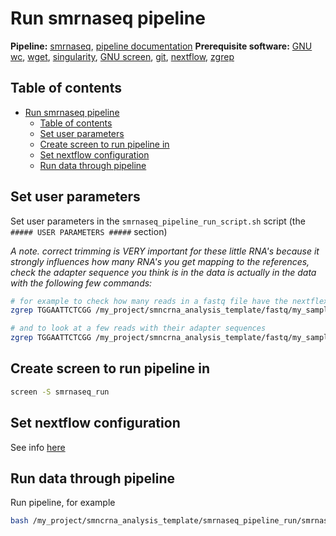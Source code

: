 # Run smrnaseq pipeline

**Pipeline:** [smrnaseq](https://github.com/nf-core/smrnaseq), [pipeline documentation](https://nf-co.re/smrnaseq)
**Prerequisite software:** [GNU wc](https://www.gnu.org/software/coreutils/manual/html_node/wc-invocation.html), [wget](https://www.gnu.org/software/wget/), [singularity](https://singularity.hpcng.org/), [GNU screen](https://www.gnu.org/software/screen/), [git](https://git-scm.com/), [nextflow](https://www.nextflow.io/), [zgrep](https://linux.die.net/man/1/zgrep)

## Table of contents

- [Run smrnaseq pipeline](#run-smrnaseq-pipeline)
  - [Table of contents](#table-of-contents)
  - [Set user parameters](#set-user-parameters)
  - [Create screen to run pipeline in](#create-screen-to-run-pipeline-in)
  - [Set nextflow configuration](#set-nextflow-configuration)
  - [Run data through pipeline](#run-data-through-pipeline)

## Set user parameters

Set user parameters in the `smrnaseq_pipeline_run_script.sh` script (the `##### USER PARAMETERS #####` section)

*A note. correct trimming is VERY important for these little RNA's because it strongly influences how many RNA's you get mapping to the references, check the adapter sequence you think is in the data is actually in the data with the following few commands:*

```bash
# for example to check how many reads in a fastq file have the nextflex adapter
zgrep TGGAATTCTCGG /my_project/smncrna_analysis_template/fastq/my_sample.fastq.gz | wc -l

# and to look at a few reads with their adapter sequences
zgrep TGGAATTCTCGG /my_project/smncrna_analysis_template/fastq/my_sample.fastq.gz | head
```

## Create screen to run pipeline in

```bash
screen -S smrnaseq_run
```

## Set nextflow configuration

See info [here](https://www.nextflow.io/docs/latest/config.html)

## Run data through pipeline

Run pipeline, for example

```bash
bash /my_project/smncrna_analysis_template/smrnaseq_pipeline_run/smrnaseq_pipeline_run_script.sh
```
